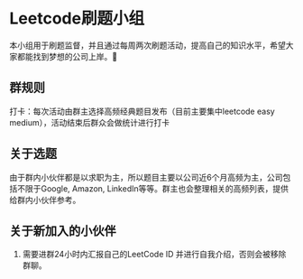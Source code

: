 # Leetcode刷题小组
本小组用于刷题监督，并且通过每周两次刷题活动，提高自己的知识水平，希望大家都能找到梦想的公司上岸。🐶
## 群规则
打卡：每次活动由群主选择高频经典题目发布（目前主要集中leetcode easy medium），活动结束后群众会做统计进行打卡
## 关于选题
由于群内小伙伴都是以求职为主，所以题目主要以公司近6个月高频为主，公司包括不限于Google, Amazon, LinkedIn等等。群主也会整理相关的高频列表，提供给群内小伙伴参考。
## 关于新加入的小伙伴
1. 需要进群24小时内汇报自己的LeetCode ID 并进行自我介绍，否则会被移除群聊。
